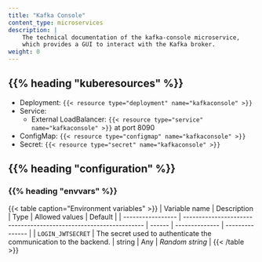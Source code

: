 ```yaml
---
title: "Kafka Console"
content_type: microservices
description: |
    The technical documentation of the kafka-console microservice,
    which provides a GUI to interact with the Kafka broker.
weight: 0
---
```


<!-- overview -->

<!-- body -->

## {{% heading "kuberesources" %}}

- Deployment: `{{< resource type="deployment" name="kafkaconsole" >}}`
- Service:
  - External LoadBalancer: `{{< resource type="service" name="kafkaconsole" >}}` at
    port 8090
- ConfigMap: `{{< resource type="configmap" name="kafkaconsole" >}}`
- Secret: `{{< resource type="secret" name="kafkaconsole" >}}`

## {{% heading "configuration" %}}

### {{% heading "envvars" %}}

{{< table caption="Environment variables" >}}
| Variable name     | Description                                                       | Type   | Allowed values | Default         |
| ----------------- | ----------------------------------------------------------------- | ------ | -------------- | --------------- |
| `LOGIN_JWTSECRET` | The secret used to authenticate the communication to the backend. | string | Any            | _Random string_ |
{{< /table >}}
